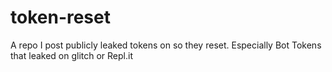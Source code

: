 # token-reset
A repo I post publicly leaked tokens on so they reset. Especially Bot Tokens that leaked on glitch or Repl.it
